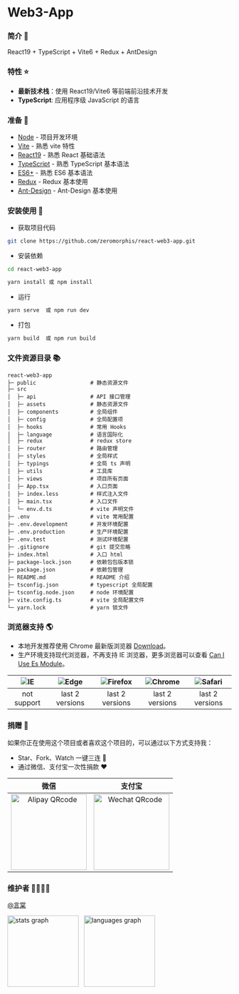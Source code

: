 # Web3-App

### 简介 📖

React19 + TypeScript + Vite6 + Redux + AntDesign

### 特性 ⭐

- **最新技术栈**：使用 React19/Vite6 等前端前沿技术开发
- **TypeScript**: 应用程序级 JavaScript 的语言

### 准备 🔨

- [Node](http://nodejs.org/) - 项目开发环境
- [Vite](https://vitejs.dev/) - 熟悉 vite 特性
- [React19](https://zh-hans.react.dev/) - 熟悉 React 基础语法
- [TypeScript](https://www.typescriptlang.org/) - 熟悉 TypeScript 基本语法
- [ES6+](http://es6.ruanyifeng.com/) - 熟悉 ES6 基本语法
- [Redux](https://www.redux.org.cn/) - Redux 基本使用
- [Ant-Design](https://ant.design/) - Ant-Design 基本使用

### 安装使用 📔

- 获取项目代码

```bash
git clone https://github.com/zeromorphis/react-web3-app.git
```

- 安装依赖

```bash
cd react-web3-app

yarn install 或 npm install

```

- 运行

```bash
yarn serve  或 npm run dev
```

- 打包

```bash
yarn build  或 npm run build 
```

### 文件资源目录 📚

```text
react-web3-app
├─ public                 # 静态资源文件
├─ src
│  ├─ api                 # API 接口管理
│  ├─ assets              # 静态资源文件
│  ├─ components          # 全局组件
│  ├─ config              # 全局配置项
│  ├─ hooks               # 常用 Hooks
│  ├─ language            # 语言国际化
│  ├─ redux               # redux store
│  ├─ router              # 路由管理
│  ├─ styles              # 全局样式
│  ├─ typings             # 全局 ts 声明
│  ├─ utils               # 工具库
│  ├─ views               # 项目所有页面
│  ├─ App.tsx             # 入口页面
│  ├─ index.less          # 样式注入文件
│  ├─ main.tsx            # 入口文件
│  └─ env.d.ts            # vite 声明文件
├─ .env                   # vite 常用配置
├─ .env.development       # 开发环境配置
├─ .env.production        # 生产环境配置
├─ .env.test              # 测试环境配置
├─ .gitignore             # git 提交忽略
├─ index.html             # 入口 html
├─ package-lock.json      # 依赖包包版本锁
├─ package.json           # 依赖包管理
├─ README.md              # README 介绍
├─ tsconfig.json          # typescript 全局配置
├─ tsconfig.node.json     # node 环境配置
├─ vite.config.ts         # vite 全局配置文件
└─ yarn.lock              # yarn 锁文件
```

### 浏览器支持 🌎

- 本地开发推荐使用 Chrome 最新版浏览器 [Download](https://www.google.com/intl/zh-CN/chrome/)。
- 生产环境支持现代浏览器，不再支持 IE 浏览器，更多浏览器可以查看 [Can I Use Es Module](https://caniuse.com/?search=ESModule)。

| ![IE](https://i.imgtg.com/2023/04/11/8z7ot.png) | ![Edge](https://i.imgtg.com/2023/04/11/8zr3p.png) | ![Firefox](https://i.imgtg.com/2023/04/11/8zKiU.png) | ![Chrome](https://i.imgtg.com/2023/04/11/8zNrx.png) | ![Safari](https://i.imgtg.com/2023/04/11/8zeGj.png) |
| :---------------------------------------------: | :-----------------------------------------------: | :--------------------------------------------------: | :-------------------------------------------------: | :-------------------------------------------------: |
|                   not support                   |                  last 2 versions                  |                   last 2 versions                    |                   last 2 versions                   |                   last 2 versions                   |

### 捐赠 🍵

如果你正在使用这个项目或者喜欢这个项目的，可以通过以下方式支持我：

- Star、Fork、Watch 一键三连 🚀
- 通过微信、支付宝一次性捐款 ❤

|                                        微信                                        |                                       支付宝                                       |
| :--------------------------------------------------------------------------------: | :--------------------------------------------------------------------------------: |
| <img src="https://i.miji.bid/2025/05/03/005c3cf7fcb014d74c5c27da05817def.jpeg" alt="Alipay QRcode" width=170> | <img src="https://i.miji.bid/2025/05/03/d56166261b20395226d129fe2f54505e.jpeg" alt="Wechat QRcode" width=170> |

### 维护者 👨‍👨‍👦‍👦

[@言棠](https://github.com/zeromorphis)

<div align="left">
  <img src="https://github-readme-stats.vercel.app/api?hide_title=false&hide_rank=false&show_icons=true&include_all_commits=true&count_private=true&disable_animations=false&theme=dracula&locale=en&hide_border=false&username=zeromorphis" height="160" alt="stats graph"  />
  &nbsp
  <img src="https://github-readme-stats.vercel.app/api/top-langs?locale=en&hide_title=false&layout=compact&card_width=350&langs_count=5&theme=dracula&hide_border=false&username=zeromorphis" height="160" alt="languages graph"  />
</div>